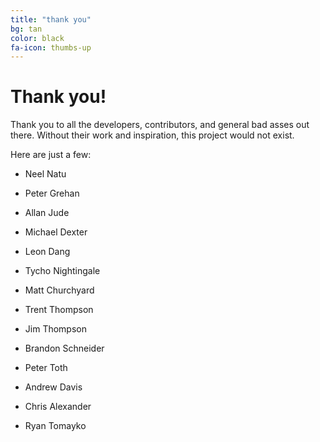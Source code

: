 ```yaml
---
title: "thank you"
bg: tan
color: black
fa-icon: thumbs-up
---
```

# Thank you!

Thank you to all the developers, contributors, and general bad asses out there. Without their work and inspiration, this project would not exist.

Here are just a few:

- Neel Natu

- Peter Grehan

- Allan Jude

- Michael Dexter

- Leon Dang

- Tycho Nightingale

- Matt Churchyard

- Trent Thompson

- Jim Thompson

- Brandon Schneider

- Peter Toth

- Andrew Davis

- Chris Alexander

- Ryan Tomayko

